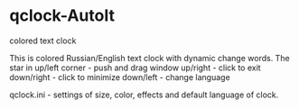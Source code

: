 # qclock-AutoIt
 colored text clock

This is colored Russian/English text clock with dynamic change words.
The star in up/left corner - push and drag window
up/right - click to exit
down/right - click to minimize
down/left - change language

qclock.ini - settings of size, color, effects and default language of clock.